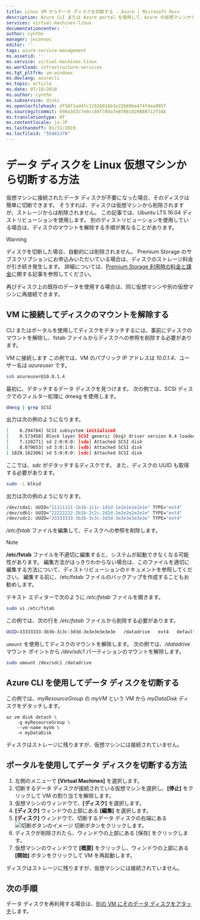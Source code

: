 ```yaml
---
title: Linux VM からデータ ディスクを切断する - Azure | Microsoft Docs
description: Azure CLI または Azure portal を使用して、Azure の仮想マシンからデータ ディスクをデタッチする方法について説明します。
services: virtual-machines-linux
documentationcenter: ''
author: cynthn
manager: jeconnoc
editor: ''
tags: azure-service-management
ms.assetid: ''
ms.service: virtual-machines-linux
ms.workload: infrastructure-services
ms.tgt_pltfrm: vm-windows
ms.devlang: azurecli
ms.topic: article
ms.date: 07/18/2018
ms.author: cynthn
ms.subservice: disks
ms.openlocfilehash: df50f1ad4fc12926016b3e22669be474f4aa995f
ms.sourcegitcommit: 698a3d3c7e0cc48f784a7e8f081928888712f34b
ms.translationtype: HT
ms.contentlocale: ja-JP
ms.lasthandoff: 01/31/2019
ms.locfileid: "55461378"
---
```

# <a name="how-to-detach-a-data-disk-from-a-linux-virtual-machine"></a>データ ディスクを Linux 仮想マシンから切断する方法

仮想マシンに接続されたデータ ディスクが不要になった場合、そのディスクは簡単に切断できます。 そうすれば、ディスクは仮想マシンから削除されますが、ストレージからは削除されません。 この記事では、Ubuntu LTS 16.04 ディストリビューションを使用します。 別のディストリビューションを使用している場合は、ディスクのマウントを解除する手順が異なることがあります。

> [!WARNING]
> ディスクを切断した場合、自動的には削除されません。 Premium Storage のサブスクリプションにお申込みいただいている場合は、ディスクのストレージ料金が引き続き発生します。 詳細については、[Premium Storage 利用時の料金と課金](../windows/premium-storage.md#pricing-and-billing)に関する記事を参照してください。 
> 
> 

再びディスク上の既存のデータを使用する場合は、同じ仮想マシンや別の仮想マシンに再接続できます。  


## <a name="connect-to-the-vm-to-unmount-the-disk"></a>VM に接続してディスクのマウントを解除する

CLI またはポータルを使用してディスクをデタッチするには、事前にディスクのマウントを解除し、fstab ファイルからディスクへの参照を削除する必要があります。

VM に接続します この例では、VM のパブリック IP アドレスは *10.0.1.4*、ユーザー名は *azureuser* です。 

```bash
ssh azureuser@10.0.1.4
```

最初に、デタッチするデータ ディスクを見つけます。 次の例では、SCSI ディスクでのフィルター処理に dmesg を使用します。

```bash
dmesg | grep SCSI
```

出力は次の例のようになります。

```bash
[    0.294784] SCSI subsystem initialized
[    0.573458] Block layer SCSI generic (bsg) driver version 0.4 loaded (major 252)
[    7.110271] sd 2:0:0:0: [sda] Attached SCSI disk
[    8.079653] sd 3:0:1:0: [sdb] Attached SCSI disk
[ 1828.162306] sd 5:0:0:0: [sdc] Attached SCSI disk
```

ここでは、*sdc* がデタッチするディスクです。 また、ディスクの UUID も取得する必要があります。

```bash
sudo -i blkid
```

出力は次の例のようになります。

```bash
/dev/sda1: UUID="11111111-1b1b-1c1c-1d1d-1e1e1e1e1e1e" TYPE="ext4"
/dev/sdb1: UUID="22222222-2b2b-2c2c-2d2d-2e2e2e2e2e2e" TYPE="ext4"
/dev/sdc1: UUID="33333333-3b3b-3c3c-3d3d-3e3e3e3e3e3e" TYPE="ext4"
```


*/etc/fstab* ファイルを編集して、ディスクへの参照を削除します。 

> [!NOTE]
> **/etc/fstab** ファイルを不適切に編集すると、システムが起動できなくなる可能性があります。 編集方法がはっきりわからない場合は、このファイルを適切に編集する方法について、ディストリビューションのドキュメントを参照してください。 編集する前に、/etc/fstab ファイルのバックアップを作成することもお勧めします。

テキスト エディターで次のように */etc/fstab* ファイルを開きます。

```bash
sudo vi /etc/fstab
```

この例では、次の行を */etc/fstab* ファイルから削除する必要があります。

```bash
UUID=33333333-3b3b-3c3c-3d3d-3e3e3e3e3e3e   /datadrive   ext4   defaults,nofail   1   2
```

`umount` を使用してディスクのマウントを解除します。 次の例では、*/datadrive* マウント ポイントから */dev/sdc1* パーティションのマウントを解除します。

```bash
sudo umount /dev/sdc1 /datadrive
```


## <a name="detach-a-data-disk-using-azure-cli"></a>Azure CLI を使用してデータ ディスクを切断する 

この例では、*myResourceGroup* の *myVM* という VM から *myDataDisk* ディスクをデタッチします。

```azurecli
az vm disk detach \
    -g myResourceGroup \
    --vm-name myVm \
    -n myDataDisk
```

ディスクはストレージに残りますが、仮想マシンには接続されていません。


## <a name="detach-a-data-disk-using-the-portal"></a>ポータルを使用してデータ ディスクを切断する方法

1. 左側のメニューで **[Virtual Machines]** を選択します。
2. 切断するデータ ディスクが接続されている仮想マシンを選択し、**[停止]** をクリックして VM の割り当てを解除します。
3. 仮想マシンのウィンドウで、**[ディスク]** を選択します。
4. **[ディスク]** ウィンドウの上部にある **[編集]** を選択します。
5. **[ディスク]** ウィンドウで、切断するデータ ディスクの右端にある ![切断ボタンのイメージ](./media/detach-disk/detach.png) 切断ボタンをクリックします。
5. ディスクが削除されたら、ウィンドウの上部にある [保存] をクリックします。
6. 仮想マシンのウィンドウで **[概要]** をクリックし、ウィンドウの上部にある **[開始]** ボタンをクリックして VM を再起動します。

ディスクはストレージに残りますが、仮想マシンには接続されていません。



## <a name="next-steps"></a>次の手順
データ ディスクを再利用する場合は、[別の VM にそのデータ ディスクをアタッチ](add-disk.md?toc=%2fazure%2fvirtual-machines%2flinux%2ftoc.json)します。


